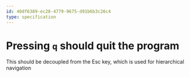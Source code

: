 ```yaml
---
id: 40df6389-ec28-4779-9675-d91b6b3c26c4
type: specification
---
```


# Pressing `q` should quit the program

This should be decoupled from the Esc key, which is used for hierarchical navigation
